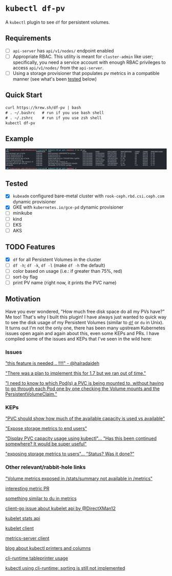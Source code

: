 # `kubectl df-pv`

A `kubectl` plugin to see `df` for persistent volumes.

## Requirements

- [ ] `api-server` has `api/v1/nodes/` endpoint enabled
- [ ] Appropriate RBAC.  This utility is meant for `cluster-admin` like user; specifically, you need a service account with enough RBAC privileges to access `api/v1/nodes/` from the `api-server`.
- [ ] Using a storage provisioner that populates pv metrics in a compatible manner (see what's been [tested](##Tested) below)

## Quick Start

```shell script
curl https://krew.sh/df-pv | bash
# . ~/.bashrc   # run if you use bash shell
# . ~/.zshrc    # run if you use zsh shell
kubectl df-pv
```

## Example

![example output](doc/example-output.png)

## Tested

- [x] `kubeadm` configured bare-metal cluster with `rook-ceph.rbd.csi.ceph.com` dynamic provisioner
- [x] GKE with `kubernetes.io/gce-pd` dynamic provisioner
- [ ] minikube
- [ ] kind
- [ ] EKS
- [ ] AKS

## TODO Features

- [x] `df` for all Persistent Volumes in the cluster
- [ ] `df -h`; `df -k`, `df -l` (make `df -h` the default)
- [ ] color based on usage (i.e.: if greater than 75%, red)
- [ ] sort-by flag
- [ ] print PV name (right now, it prints the PVC name)

## Motivation

Have you ever wondered, "How much free disk space do all my PVs have?"  Me too!  That's why I built this plugin!  I have always just wanted to quick way to see the disk usage of my Persistent Volumes (similar to [`df`](https://en.wikipedia.org/wiki/Df_(Unix)) or `du` in Unix).  It turns out I'm not the only one, there has been many upstream Kubernetes issues open again and again about this, even some KEPs and PRs.  I have compiled some of the issues and KEPs that I've seen in the wild here:

### Issues

["this feature is needed .. !!!!" - @halradaideh](https://github.com/kubernetes/kubernetes/issues/42465)

["There was a plan to implement this for 1.7 but we ran out of time."](https://github.com/kubernetes/kubernetes/issues/47649)

["I need to know to which Pod(s) a PVC is being mounted to, without having to go through each Pod one by one checking the Volume mounts and the PersistentVolumeClaim."](https://github.com/kubernetes/kubernetes/issues/65233)

### KEPs

["PVC should show how much of the available capacity is used vs available"](https://github.com/kubernetes/enhancements/issues/293)

["Expose storage metrics to end users"](https://github.com/kubernetes/enhancements/issues/363)

["Display PVC capacity usage using kubectl"... "Has this been continued somewhere? It would be super useful"](https://github.com/kubernetes/enhancements/issues/497)

["exposing storage metrics to users"... "Status? Was it done?"](https://github.com/kubernetes/community/pull/855)

### Other relevant/rabbit-hole links

["Volume metrics exposed in /stats/summary not available in /metrics"](https://github.com/kubernetes/kubernetes/issues/34137)

[interesting metric PR](https://github.com/kubernetes/kubernetes/pull/19741/files)

[something similar to du in metrics](https://github.com/kubernetes/kubernetes/blob/v1.16.3/pkg/volume/metrics_du.go)

[client-go issue about kubelet api by @DirectXMan12](https://github.com/kubernetes/client-go/issues/74)

[kubelet stats api](https://github.com/kubernetes/kubernetes/blob/v1.16.3/pkg/kubelet/apis/stats/v1alpha1/types.go)

[kubelet client](https://github.com/kubernetes/kubernetes/tree/v1.16.3/pkg/kubelet/client)

[metrics-server client](https://github.com/kubernetes-sigs/metrics-server/blob/v0.3.6/pkg/sources/summary/client.go)

[blog about kubectl printers and columns](https://blog.mafr.de/2019/04/22/using-kubectl-printers-and-plugins/)

[cli-runtime tableprinter usage](https://github.com/kubernetes/cli-runtime/blob/kubernetes-1.17.0-rc.1/pkg/printers/tableprinter_test.go)

[kubectl using cli-runtime; sorting is still not implemented](https://github.com/kubernetes/kubectl/blob/kubernetes-1.17.0-rc.1/pkg/cmd/get/humanreadable_flags.go#L98)
